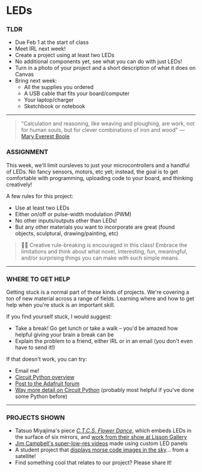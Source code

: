 # LEDs

### TLDR  
* Due Feb 1 at the start of class  
* Meet IRL next week!  
* Create a project using at least two LEDs  
* No additional components yet, see what you can do with just LEDs!
* Turn in a photo of your project and a short description of what it does on Canvas  
* Bring next week:  
  * All the supplies you ordered  
  * A USB cable that fits your board/computer  
  * Your laptop/charger  
  * Sketchbook or notebook

***

> "Calculation and reasoning, like weaving and ploughing, are work, not for human souls, but for clever combinations of iron and wood" — [Mary Everest Boole](https://en.wikipedia.org/wiki/Mary_Everest_Boole)  

### ASSIGNMENT
This week, we'll limit oursleves to just your microcontrollers and a handful of LEDs. No fancy sensors, motors, etc yet; instead, the goal is to get comfortable with programming, uploading code to your board, and thinking creatively!

A few rules for this project:  
* Use at least two LEDs  
* Either on/off or pulse-width modulation (PWM)  
* No other inputs/outputs other than LEDs!  
* But any other materials you want to incorporate are great (found objects, sculptural, drawing/painting, etc)  

> 🙋‍♀️ Creative rule-breaking is encouraged in this class! Embrace the limitations and think about what novel, interesting, fun, meaningful, and/or surprising things you can make with such simple means.

***

### WHERE TO GET HELP  
Getting stuck is a normal part of these kinds of projects. We're covering a ton of new material across a range of fields. Learning where and how to get help when you're stuck is an important skill.

If you find yourself stuck, I would suggest:  
* Take a break! Go get lunch or take a walk – you'd be amazed how helpful giving your brain a break can be  
* Explain the problem to a friend, either IRL or in an email (you don't even have to send it!)  

If that doesn't work, you can try:  
* Email me!  
* [Circuit Python overview](https://learn.adafruit.com/welcome-to-circuitpython/overview)  
* [Post to the Adafruit forum](https://forums.adafruit.com/viewforum.php?f=60)  
* [Way more detail on Circuit Python](https://circuitpython.readthedocs.io/en/latest/shared-bindings/index.html) (probably most helpful if you've done some Python before)  

***

### PROJECTS SHOWN    
* Tatsuo Miyajima's piece [*C.T.C.S. Flower Dance*](https://tatsuomiyajima.com/work-projects/c-t-c-s-flower-dance), which embeds LEDs in the surface of six mirrors, and [work from their show at Lisson Gallery](https://www.lissongallery.com/exhibitions/tatsuo-miyajima-innumerable-life-buddha)    
* [Jim Campbell's super-low-res videos](https://www.jimcampbell.tv/portfolio/low_resolution_works) made using custom LED panels  
* A student project that [displays morse code images in the sky](https://hackaday.com/2012/12/12/observe-a-satellites-morse-code-message-today)... from a satellite!  
* Find something cool that relates to our project? Please share it!  

